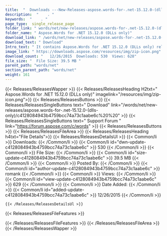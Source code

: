 ```yaml
---
title:  "  Downloads ---New-Releases-aspose.words-for-.net-15.12.0-(dlls-only) . " 
description:  "    . " 
keywords:  "    . " 
page_type:  single_release_page
folder_link: " words/net/new-releases/aspose.words-for-.net-15.12.0-(dlls-only)/"
folder_name: " Aspose.Words for .NET 15.12.0 (DLLs only)"
download_link: " /words/net/new-releases/aspose.words-for-.net-15.12.0-(dlls-only)/c4128084943b4759bcc74a73c1aabe6c"
download_text: " Download"
Intro_text: " It contains Aspose.Words for .NET 15.12.0 (DLLs only) release."
image_link: " https://downloads.aspose.com/resources/img/zip-icon.png"
download_count: "   12/26/2015  Downloads: 530  Views: 628"
file_size: "  File Size: 39.5 MB "
parent_path: "words/net"
section_parent_path: "words/net"
weight: 161 
---
```


{{< Releases/ReleasesWapper >}}
  {{< Releases/ReleasesHeading H2txt=" Aspose.Words for .NET 15.12.0 (DLLs only)" imagelink="/resources/img/zip-icon.png">}}
  {{< Releases/ReleasesButtons >}}
    {{< Releases/ReleasesSingleButtons text=" Download" link="/words/net/new-releases/aspose.words-for-.net-15.12.0-(dlls-only)/c4128084943b4759bcc74a73c1aabe6c%20%20" >}}
    {{< Releases/ReleasesSingleButtons text=" Support Forum " link="https://forum.aspose.com/c/words" >}}
  {{< Releases/ReleasesButtons >}}
  {{< Releases/ReleasesFileArea >}}
    {{< Releases/ReleasesHeading h4txt="File Details">}}
    {{< Releases/ReleasesDetailsUl >}}
            {{< Common/li  >}} Downloads: {{< /Common/li >}} 
      {{< Common/li id="dwn-update-c4128084943b4759bcc74a73c1aabe6c" >}} 530 {{< /Common/li >}} 
      {{< Common/li  >}} File Size: {{< /Common/li >}} 
      {{< Common/li id="size-update-c4128084943b4759bcc74a73c1aabe6c" >}} 39.5 MB {{< /Common/li >}} 
      {{< Common/li  >}} Posted By: {{< /Common/li >}} 
      {{< Common/li id="author-update-c4128084943b4759bcc74a73c1aabe6c" >}} romank {{< /Common/li >}} 
      {{< Common/li  >}} Views: {{< /Common/li >}} 
      {{< Common/li id="view-update-c4128084943b4759bcc74a73c1aabe6c" >}} 629 {{< /Common/li >}} 
      {{< Common/li  >}} Date Added: {{< /Common/li >}} 
      {{< Common/li id="added-update-c4128084943b4759bcc74a73c1aabe6c" >}} 12/26/2015 {{< /Common/li >}} 

    {{< /Releases/ReleasesDetailsUl >}}

  {{< Releases/ReleasesFileFeatures >}}
      
  {{< /Releases/ReleasesFileFeatures >}}
 {{< /Releases/ReleasesFileArea >}}
{{< /Releases/ReleasesWapper >}}


